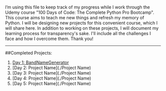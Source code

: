 I’m using this file to keep track of my progress while I work through the Udemy course "100 Days of Code: The Complete Python Pro Bootcamp". 
This course aims to teach me new things and refresh my memory of Python. 
I will be designing new projects for this convenient course, which I will share here. In addition to working on these projects, I will document my learning process for transparency's sake. 
I'll include all the challenges I face and how I overcome them. Thank you!

------------------------------------------------------------------------------------------------------------------------------------------
##Completed Projects:
1. [Day 1: BandNameGenerator](./band_name_generator)
2. [Day 2: Project Name](./Project Name)
3. [Day 3: Project Name](./Project Name)
4. [Day 4: Project Name](./Project Name)
5. [Day 5: Project Name](./Project Name)

